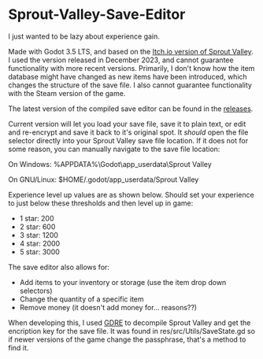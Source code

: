 # Sprout-Valley-Save-Editor
I just wanted to be lazy about experience gain.

Made with Godot 3.5 LTS, and based on the [Itch.io version of Sprout Valley](https://zefrost.itch.io/sprout-valley). I used the version released in December 2023, and cannot guarantee functionality with more recent versions. Primarily, I don't know how the item database might have changed as new items have been introduced, which changes the structure of the save file. I also cannot guarantee functionality with the Steam version of the game.

The latest version of the compiled save editor can be found in the [releases](https://github.com/reakain/Sprout-Valley-Save-Editor/releases).

Current version will let you load your save file, save it to plain text, or edit and re-encrypt and save it back to it's original spot. It *should* open the file selector directly into your Sprout Valley save file location. If it does not for some reason, you can manually navigate to the save file location:

On Windows: %APPDATA%\Godot\app_userdata\Sprout Valley

On GNU/Linux: $HOME/.godot/app_userdata/Sprout Valley

Experience level up values are as shown below. Should set your experience to just below these thresholds and then level up in game:
 - 1 star: 200
 - 2 star: 600
 - 3 star: 1200 
 - 4 star: 2000
 - 5 star: 3000

The save editor also allows for:
 - Add items to your inventory or storage (use the item drop down selectors)
 - Change the quantity of a specific item
 - Remove money (it doesn't add money for... reasons??)

When developing this, I used [GDRE](https://github.com/bruvzg/gdsdecomp) to decompile Sprout Valley and get the encription key for the save file. It was found in res/src/Utils/SaveState.gd so if newer versions of the game change the passphrase, that's a method to find it.